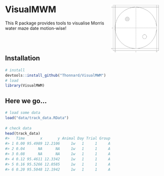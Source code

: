 
<!-- README.md is generated from README.Rmd. Please edit that file -->

# VisualMWM <img src="man/figures/heatmapGIF_2b-day_1-trial_1.gif" align="right" width="160"/>

This R package provides tools to visualise Morris water maze date
motion-wise\!

<br><br>

## Installation

``` r
# install
devtools::install_github("Thonnard/VisualMWM")
# load
library(VisualMWM)
```

## Here we go…

``` r
# load some data
load("data/track_data.RData")

# check data
head(track_data)
#>   Time       x       y Animal Day Trial Group
#> 1 0.00 95.4989 12.2106     1w   1     1     A
#> 2 0.04      NA      NA     1w   1     1     A
#> 3 0.08      NA      NA     1w   1     1     A
#> 4 0.12 95.4611 12.3342     1w   1     1     A
#> 5 0.16 95.5266 12.0585     1w   1     1     A
#> 6 0.20 95.5048 12.1942     1w   1     1     A
```
